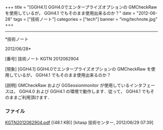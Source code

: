 ﻿+++
title = "[GGH4.1] GGH4.0でエンタープライズオプションの GMCheckRaw を使用しているが， GGH4.1 でもそのまま使用出来るのか？"
date = "2012-06-28"
tags = ["技術ノート"]
categories = ["tech"]
banner = "img/technote.jpg"
+++

-----------------------------------------------------------------------------------------------------------------------------

*技術ノート

2012/06/28*


[番号]
技術ノート KGTN 2012062904

[現象]
[GGH4.1] GGH4.0でエンタープライズオプションの GMCheckRaw
を使用しているが， GGH4.1 でもそのまま使用出来るのか？

[説明]
GMCheckRaw および GGSessionmonitor が使用しているインタフェースは，
GGH4.0 および GGH4.1 の環境で動作します．従って， GGH4.1
でもそのままご利用頂けます．


### ファイル

 
 


[KGTN2012062904.pdf](http://techreport.kitasp.net/attachments/download/933/KGTN2012062904.pdf)
 [(48.1 KB)] [kitasp 技術センター, 2012/06/29
07:39]


 


 

